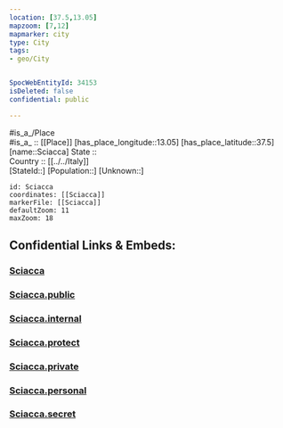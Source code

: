 ```yaml
---
location: [37.5,13.05] 
mapzoom: [7,12] 
mapmarker: city 
type: City
tags:
- geo/City


SpocWebEntityId: 34153
isDeleted: false
confidential: public

---
```

#is_a_/Place  
#is_a_ :: [[Place]] 
[has_place_longitude::13.05] 
[has_place_latitude::37.5] 
[name::Sciacca] 
State ::  
Country :: [[../../Italy]]  
[StateId::] 
[Population::] 
[Unknown::] 


```leaflet
id: Sciacca
coordinates: [[Sciacca]] 
markerFile: [[Sciacca]] 
defaultZoom: 11 
maxZoom: 18
```


## Confidential Links & Embeds: 

### [Sciacca](/_Standards/Earth/Continent/Europe/Europe~South/Italy/City/Sciacca.md) 

### [Sciacca.public](/_public/Earth/Continent/Europe/Europe~South/Italy/City/Sciacca.public.md) 

### [Sciacca.internal](/_internal/Earth/Continent/Europe/Europe~South/Italy/City/Sciacca.internal.md) 

### [Sciacca.protect](/_protect/Earth/Continent/Europe/Europe~South/Italy/City/Sciacca.protect.md) 

### [Sciacca.private](/_private/Earth/Continent/Europe/Europe~South/Italy/City/Sciacca.private.md) 

### [Sciacca.personal](/_personal/Earth/Continent/Europe/Europe~South/Italy/City/Sciacca.personal.md) 

### [Sciacca.secret](/_secret/Earth/Continent/Europe/Europe~South/Italy/City/Sciacca.secret.md)

